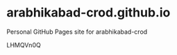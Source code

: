 # arabhikabad-crod.github.io
Personal GitHub Pages site for arabhikabad-crod





































































LHMQVn0Q
